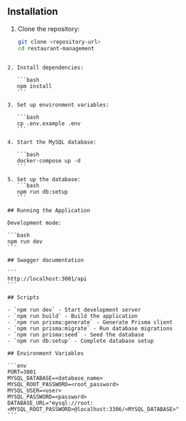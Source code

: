 ## Installation

1. Clone the repository:
   ```bash
   git clone <repository-url>
   cd restaurant-management
   ```

````

2. Install dependencies:

   ```bash
   npm install
   ```

3. Set up environment variables:

   ```bash
   cp .env.example .env
   ```

4. Start the MySQL database:

   ```bash
   docker-compose up -d
   ```

5. Set up the database:
   ```bash
   npm run db:setup
   ```

## Running the Application

Development mode:

```bash
npm run dev
```

## Swagger documentation

```
http://localhost:3001/api
```

## Scripts

- `npm run dev` - Start development server
- `npm run build` - Build the application
- `npm run prisma:generate` - Generate Prisma client
- `npm run prisma:migrate` - Run database migrations
- `npm run prisma:seed` - Seed the database
- `npm run db:setup` - Complete database setup

## Environment Variables

```env
PORT=3001
MYSQL_DATABASE=<database_name>
MYSQL_ROOT_PASSWORD=<root_password>
MYSQL_USER=<user>
MYSQL_PASSWORD=<password>
DATABASE_URL="mysql://root:<MYSQL_ROOT_PASSWORD>@localhost:3306/<MYSQL_DATABASE>"
```
````
